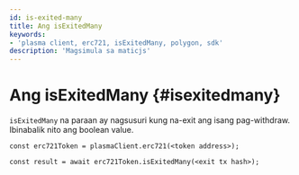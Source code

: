 ```yaml
---
id: is-exited-many
title: Ang isExitedMany
keywords:
- 'plasma client, erc721, isExitedMany, polygon, sdk'
description: 'Magsimula sa maticjs'
---
```


# Ang isExitedMany {#isexitedmany}

`isExitedMany` na paraan ay nagsusuri kung na-exit ang isang pag-withdraw. Ibinabalik nito ang boolean value.

```
const erc721Token = plasmaClient.erc721(<token address>);

const result = await erc721Token.isExitedMany(<exit tx hash>);

```
